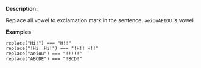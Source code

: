 __Description:__

Replace all vowel to exclamation mark in the sentence. `aeiouAEIOU` is vowel.

__Examples__
```
replace("Hi!") === "H!!"
replace("!Hi! Hi!") === "!H!! H!!"
replace("aeiou") === "!!!!!"
replace("ABCDE") === "!BCD!"
```
